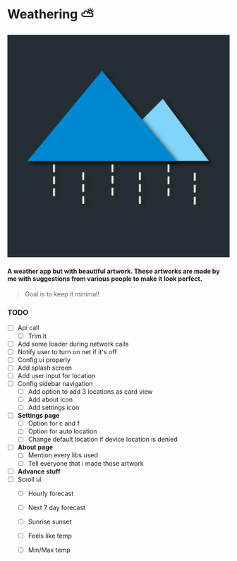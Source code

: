 # Weathering :partly_sunny:
![Logo](/app/src/main/ic_launcher-playstore.png)

#### A weather app but with beautiful artwork. These artworks are made by me with suggestions from various people to make it look perfect.

> Goal is to keep it minimal!

### TODO
- [ ] Api call
    - [ ] Trim it
- [ ] Add some loader during network calls
- [ ] Notify user to turn on net if it's off
- [ ] Config ui properly
- [ ] Add splash screen
- [ ] Add user input for location
- [ ] Config sidebar navigation
    - [ ] Add option to add 3 locations as card view
    - [ ] Add about icon
    - [ ] Add settings icon
- [ ] **Settings page**
    - [ ] Option for c and f
    - [ ] Option for auto location
    - [ ] Change default location if device location is denied
- [ ] **About page**
    - [ ] Mention every libs used
    - [ ] Tell everyone that i made those artwork
- [ ] **Advance stuff**
- [ ] Scroll ui
    - [ ] Hourly forecast
    - [ ] Next 7 day forecast
    - [ ] Sunrise sunset
    - [ ] Feels like temp
    - [ ] Min/Max temp

